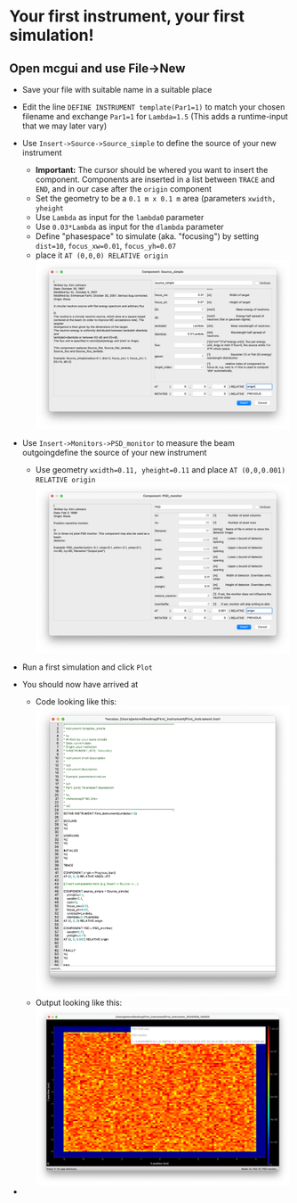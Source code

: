 # Your first instrument, your first simulation!

## Open mcgui and use File->New

* Save your file with suitable name in a suitable place
* Edit the line `DEFINE INSTRUMENT template(Par1=1)` to match your
  chosen filename and exchange `Par1=1` for `Lambda=1.5`
  (This adds a runtime-input that we may later vary)
* Use `Insert->Source->Source_simple` to define the source of your new
  instrument
  * **Important:** The cursor should be whered you want to insert the component. Components are inserted in a list between 
  `TRACE` and `END`, and in our case after the `origin` component
  * Set the geometry to be a `0.1 m x 0.1 m` area (parameters `xwidth, yheight`
  * Use `Lambda` as input for the `lambda0` parameter
  * Use `0.03*Lambda` as input for the `dlambda` parameter
  * Define "phasespace" to simulate (aka. "focusing") by setting `dist=10`, `focus_xw=0.01`, `focus_yh=0.07`
  * place it `AT (0,0,0) RELATIVE origin`
  ![source](source.png)

* Use `Insert->Monitors->PSD_monitor` to measure the beam outgoingdefine the source of your new
  instrument
  * Use geometry `wxidth=0.11, yheight=0.11` and place `AT (0,0,0.001) RELATIVE origin`
  ![PSD](PSD.png)
* Run a first simulation and click `Plot`
* You should now have arrived at
  * Code looking like this:
  ![Code](code1.png)
  * Output looking like this:
  ![Plot](plot1.png)
*